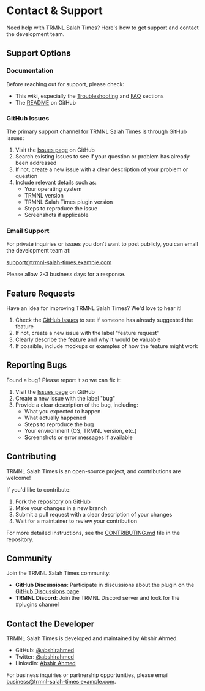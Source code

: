 # Contact & Support

Need help with TRMNL Salah Times? Here's how to get support and contact the development team.

## Support Options

### Documentation

Before reaching out for support, please check:

- This wiki, especially the [Troubleshooting](troubleshooting.md) and [FAQ](faq.md) sections
- The [README](https://github.com/abshirahmed/trmnl-salah-times/blob/main/README.md) on GitHub

### GitHub Issues

The primary support channel for TRMNL Salah Times is through GitHub issues:

1. Visit the [Issues page](https://github.com/abshirahmed/trmnl-salah-times/issues) on GitHub
2. Search existing issues to see if your question or problem has already been addressed
3. If not, create a new issue with a clear description of your problem or question
4. Include relevant details such as:
   - Your operating system
   - TRMNL version
   - TRMNL Salah Times plugin version
   - Steps to reproduce the issue
   - Screenshots if applicable

### Email Support

For private inquiries or issues you don't want to post publicly, you can email the development team at:

[support@trmnl-salah-times.example.com](mailto:support@trmnl-salah-times.example.com)

Please allow 2-3 business days for a response.

## Feature Requests

Have an idea for improving TRMNL Salah Times? We'd love to hear it!

1. Check the [GitHub Issues](https://github.com/abshirahmed/trmnl-salah-times/issues) to see if someone has already suggested the feature
2. If not, create a new issue with the label "feature request"
3. Clearly describe the feature and why it would be valuable
4. If possible, include mockups or examples of how the feature might work

## Reporting Bugs

Found a bug? Please report it so we can fix it:

1. Visit the [Issues page](https://github.com/abshirahmed/trmnl-salah-times/issues) on GitHub
2. Create a new issue with the label "bug"
3. Provide a clear description of the bug, including:
   - What you expected to happen
   - What actually happened
   - Steps to reproduce the bug
   - Your environment (OS, TRMNL version, etc.)
   - Screenshots or error messages if available

## Contributing

TRMNL Salah Times is an open-source project, and contributions are welcome!

If you'd like to contribute:

1. Fork the [repository on GitHub](https://github.com/abshirahmed/trmnl-salah-times)
2. Make your changes in a new branch
3. Submit a pull request with a clear description of your changes
4. Wait for a maintainer to review your contribution

For more detailed instructions, see the [CONTRIBUTING.md](https://github.com/abshirahmed/trmnl-salah-times/blob/main/CONTRIBUTING.md) file in the repository.

## Community

Join the TRMNL Salah Times community:

- **GitHub Discussions**: Participate in discussions about the plugin on the [GitHub Discussions page](https://github.com/abshirahmed/trmnl-salah-times/discussions)
- **TRMNL Discord**: Join the TRMNL Discord server and look for the #plugins channel

## Contact the Developer

TRMNL Salah Times is developed and maintained by Abshir Ahmed.

- GitHub: [@abshirahmed](https://github.com/abshirahmed)
- Twitter: [@abshirahmed](https://twitter.com/abshirahmed)
- LinkedIn: [Abshir Ahmed](https://www.linkedin.com/in/abshirahmed/)

For business inquiries or partnership opportunities, please email [business@trmnl-salah-times.example.com](mailto:business@trmnl-salah-times.example.com).
